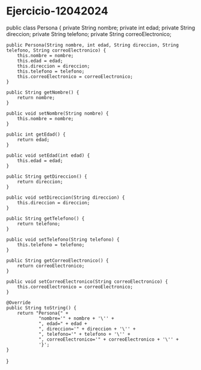 # Ejercicio-12042024
public class Persona {
    private String nombre;
    private int edad;
    private String direccion;
    private String telefono;
    private String correoElectronico;

    public Persona(String nombre, int edad, String direccion, String telefono, String correoElectronico) {
        this.nombre = nombre;
        this.edad = edad;
        this.direccion = direccion;
        this.telefono = telefono;
        this.correoElectronico = correoElectronico;
    }

    public String getNombre() {
        return nombre;
    }

    public void setNombre(String nombre) {
        this.nombre = nombre;
    }

    public int getEdad() {
        return edad;
    }

    public void setEdad(int edad) {
        this.edad = edad;
    }

    public String getDireccion() {
        return direccion;
    }

    public void setDireccion(String direccion) {
        this.direccion = direccion;
    }

    public String getTelefono() {
        return telefono;
    }

    public void setTelefono(String telefono) {
        this.telefono = telefono;
    }

    public String getCorreoElectronico() {
        return correoElectronico;
    }

    public void setCorreoElectronico(String correoElectronico) {
        this.correoElectronico = correoElectronico;
    }

    @Override
    public String toString() {
        return "Persona{" +
                "nombre='" + nombre + '\'' +
                ", edad=" + edad +
                ", direccion='" + direccion + '\'' +
                ", telefono='" + telefono + '\'' +
                ", correoElectronico='" + correoElectronico + '\'' +
                '}';
    }
}
